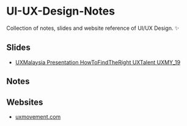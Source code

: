# UI-UX-Design-Notes
Collection of notes, slides and website reference of UI/UX Design.  ✨

## Slides
- [UXMalaysia Presentation HowToFindTheRight UXTalent UXMY_19](https://gallery.mailchimp.com/d0cd738e9a5456f8b8dcc1c28/files/83704860-3d85-4e49-bb93-48154e47ca2b/UXMalaysia_HowToFindTheRightUXTalent_PrithikaMadhavan_19092018.pdf)

## Notes


## Websites
- [uxmovement.com](https://uxmovement.com/)
